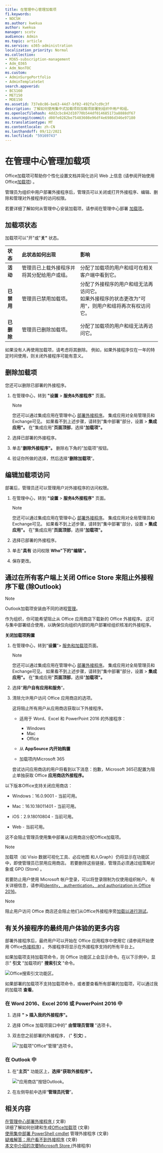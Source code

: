 ```yaml
---
title: 在管理中心管理加载项
f1.keywords:
- NOCSH
ms.author: kwekua
author: kwekua
manager: scotv
audience: Admin
ms.topic: article
ms.service: o365-administration
localization_priority: Normal
ms.collection:
- M365-subscription-management
- Adm_O365
- Adm_NonTOC
ms.custom:
- AdminSurgePortfolio
- AdminTemplateSet
search.appverid:
- BCS160
- MET150
- MOE150
ms.assetid: 737e8c86-be63-44d7-bf02-492fa7cd9c3f
description: 了解如何使用集中式加载项将加载项部署到组织中用户和组。
ms.openlocfilehash: 4dd2cbc842d10770b544df014685173a8888df67
ms.sourcegitcommit: d08fe0282be75483608e96df4e6986d346e97180
ms.translationtype: MT
ms.contentlocale: zh-CN
ms.lasthandoff: 09/12/2021
ms.locfileid: "59169743"
---
```

# <a name="manage-add-ins-in-the-admin-center"></a>在管理中心管理加载项

Office加载项可帮助你个性化设置文档并简化访问 Web 上信息 (请参阅开始使用 Office[加载项](https://support.microsoft.com/office/82e665c4-6700-4b56-a3f3-ef5441996862)) 。 

管理员为组织中用户部署外接程序后，管理员可以关闭或打开外接程序、编辑、删除和管理对外接程序的访问权限。

若要详细了解如何从管理中心安装加载项，请参阅在管理中心部署 [加载项](./manage-deployment-of-add-ins.md)。
  
## <a name="add-in-states"></a>加载项状态

加载项可以"开"或"**关"** 状态。 
  
| 状态 | 此状态如何出现 | 影响 |
|:-----|:-----|:-----|
|**活动**  <br/> |管理员已上载外接程序并将其分配给用户或组。  <br/> |分配了加载项的用户和组可在相关客户端中看到它。  <br/> |
|**已禁用**  <br/> |管理员已禁用加载项。  <br/> |分配了外接程序的用户和组无法再访问它。  <br/> 如果外接程序的状态更改为"可用"，则用户和组将再次有权访问它。  <br/> |
|**已删除**  <br/> |管理员已删除加载项。  <br/> |分配了加载项的用户和组无法再访问它。  <br/> |
   
如果没有人再使用加载项，请考虑将其删除。 例如，如果外接程序仅在一年的特定时间使用，则关闭外接程序可能有意义。

## <a name="delete-an-add-in"></a>删除加载项

您还可以删除已部署的外接程序。

1. 在管理中心，转到 **"设置**  >  **服务&外接程序"** 页面。

    > [!NOTE]
    > 您还可以通过集成应用在管理中心 [部署外接程序](test-and-deploy-microsoft-365-apps.md)。 集成应用对全局管理员和Exchange可见。 如果看不到上述步骤，请转到"集中部署"部分，设置  >  **集成应用"。** 在"集成应用"**页面顶部**，选择"**加载项"。**

2. 选择已部署的外接程序。

3. 单击"**删除外接程序"。** 删除右下角的"加载项"按钮。

4. 验证你所做的选择，然后选择“**删除加载项**”。

## <a name="edit-add-in-access"></a>编辑加载项访问

部署后，管理员还可以管理用户对外接程序的访问权限。

1. 在管理中心，转到 **"设置**  >  **服务&外接程序"** 页面。

    > [!NOTE]
    > 您还可以通过集成应用在管理中心 [部署外接程序](test-and-deploy-microsoft-365-apps.md)。 集成应用对全局管理员和Exchange可见。 如果看不到上述步骤，请转到"集中部署"部分，设置  >  **集成应用"。** 在"集成应用"**页面顶部**，选择"**加载项"。**


2. 选择已部署的外接程序。

3. 单击"**具有** 访问权限 **Who"下的"编辑"。**

4. 保存更改。

## <a name="prevent-add-in-downloads-by-turning-off-the-office-store-across-all-clients-except-outlook"></a>通过在所有客户端上关闭 Office Store 来阻止外接程序下载 (除Outlook) 

> [!NOTE]
> Outlook加载项安装由不同的进程[管理](/exchange/clients-and-mobile-in-exchange-online/add-ins-for-outlook/specify-who-can-install-and-manage-add-ins)。

作为组织，你可能希望阻止从 Office 应用商店下载新的 Office 外接程序。 这可与集中部署结合使用，以确保仅向组织内部的用户部署经组织核准的外接程序。
  
**关闭加载项购置**
  
1. 在管理中心，转到“**设置**”\> [服务和加载项](https://go.microsoft.com/fwlink/p/?linkid=2053743)页面。

    > [!NOTE]
    > 您还可以通过集成应用在管理中心 [部署外接程序](test-and-deploy-microsoft-365-apps.md)。 集成应用对全局管理员和Exchange可见。 如果看不到上述步骤，请转到"集中部署"部分，设置  >  **集成应用"。** 在"集成应用"**页面顶部**，选择"**加载项"。**

    
3. 选择“**用户自有应用和服务**”。
    
4. 清除允许用户访问 Office 应用商店的选项。

    这将阻止所有用户从应用商店获取以下外接程序。
      
    - 适用于 Word、Excel 和 PowerPoint 2016 的外接程序：
        
      - Windows
      - Mac
      - Office
        
        
    - 从 **AppSource 内开始购置**
        
    - 加载项内Microsoft 365
        
    尝试访问应用商店的用户将看到以下消息：抱歉，Microsoft 365已配置为阻止单独获取 Office **应用商店外接程序。**
  
以下版本Office支持关闭应用商店：
  
- Windows：16.0.9001 - 当前可用。
    
- Mac：16.10.18011401 - 当前可用。
    
- iOS：2.9.18010804 - 当前可用。
    
- Web - 当前可用。
    
这不会阻止管理员使用集中部署从应用商店分配Office加载项。

> [!NOTE] 
> 加载项（如 Visio 数据可视化工具、必应地图 和人Graph）仍将显示在功能区中，即使管理员已禁用应用商店。 若要删除这些链接，管理员必须通过组策略对象或 GPO (Store) 。
  
若要防止用户使用 Microsoft 帐户登录，可以将登录限制为仅使用组织帐户。 有关详细信息，请参阅[Identity， authentication， and authorization in Office 2016](/DeployOffice/security/identity-authentication-and-authorization-in-office)。  

> [!NOTE] 
> 阻止用户访问 Office 商店还会阻止他们从Office外接程序旁[加载以进行测试](/office/dev/add-ins/testing/create-a-network-shared-folder-catalog-for-task-pane-and-content-add-ins)。

## <a name="more-about-the-end-user-experience-with-add-ins"></a>有关外接程序的最终用户体验的更多内容

部署外接程序后，最终用户可以开始在 Office 应用程序中使用它 (请参阅开始使用 Office[外接程序](https://support.microsoft.com/office/82e665c4-6700-4b56-a3f3-ef5441996862)) 。 外接程序将显示在外接程序支持的所有平台上。
  
如果加载项支持加载项命令，则 Office 功能区上会显示命令。在以下示例中，显示" **引文** "加载项的" **搜索引文** "命令。 

![Office搜索引文功能区。](../../media/553b0c0a-65e9-4746-b3b0-8c1b81715a86.png)
  
如果部署的加载项不支持加载项命令，或者要查看所有部署的加载项，可以通过我的加载项 **查看**。 
  
### <a name="in-word-2016-excel-2016-or-powerpoint-2016"></a>在 Word 2016、Excel 2016 或 PowerPoint 2016 中

1. 选择 **" \> 插入我的外接程序"。** 
    
2. 选择 Office 加载项窗口中的" **由管理员管理** "选项卡。 
    
3. 双击您之前部署的外接程序， (" **引文**) 。

    !["加载项"Office"管理"选项卡。](../../media/fd36ba81-9882-40f0-9fce-74f991aa97d5.png)
  
### <a name="in-outlook"></a>在 Outlook 中

1. 在"**主页"** 功能区上，**选择"获取外接程序"。**

    !["应用商店"按钮Outlook。](../../media/getaddinsicon.png)
  
2. 在左侧导航中选择“**管理员托管**”。 

## <a name="related-content"></a>相关内容

[在管理中心部署外接程序 (](./manage-deployment-of-add-ins.md) 文章) \
详细了解如何创建和生成[Office加载项](/office/dev/add-ins/overview/office-add-ins) (文章) \
[使用集中部署 PowerShell cmdlet](../../enterprise/use-the-centralized-deployment-powershell-cmdlets-to-manage-add-ins.md) 管理外接程序 (文章) \
[疑难解答：用户看不到外接程序](/office365/troubleshoot/access-management/user-not-seeing-add-ins) (文章) \
[本文中介绍的次要Microsoft Store (](./minors-and-acquiring-addins-from-the-store.md)外接程序) 
